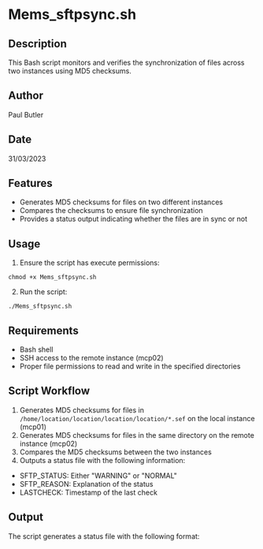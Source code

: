# Mems_sftpsync.sh

## Description
This Bash script monitors and verifies the synchronization of files across two instances using MD5 checksums.

## Author
Paul Butler

## Date
31/03/2023

## Features
- Generates MD5 checksums for files on two different instances
- Compares the checksums to ensure file synchronization
- Provides a status output indicating whether the files are in sync or not

## Usage
1. Ensure the script has execute permissions:
```
chmod +x Mems_sftpsync.sh
```
2. Run the script:
```
./Mems_sftpsync.sh
```

## Requirements
- Bash shell
- SSH access to the remote instance (mcp02)
- Proper file permissions to read and write in the specified directories

## Script Workflow
1. Generates MD5 checksums for files in `/home/location/location/location/location/*.sef` on the local instance (mcp01)
2. Generates MD5 checksums for files in the same directory on the remote instance (mcp02)
3. Compares the MD5 checksums between the two instances
4. Outputs a status file with the following information:
- SFTP_STATUS: Either "WARNING" or "NORMAL"
- SFTP_REASON: Explanation of the status
- LASTCHECK: Timestamp of the last check

## Output
The script generates a status file with the following format:
